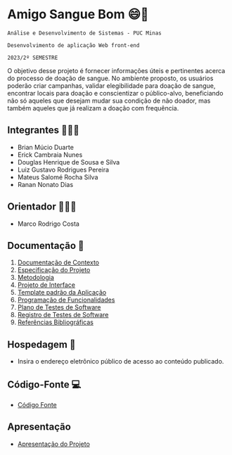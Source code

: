 # Amigo Sangue Bom 😄💉

`Análise e Desenvolvimento de Sistemas - PUC Minas`

`Desenvolvimento de aplicação Web front-end`

`2023/2º SEMESTRE`

O objetivo desse projeto é fornecer informações úteis e pertinentes acerca do processo de doação de sangue. No ambiente proposto, os usuários poderão criar campanhas, validar elegibilidade para doação de sangue, encontrar locais para doação e conscientizar o público-alvo, beneficiando não só aqueles que desejam mudar sua condição de não doador, mas também aqueles que já realizam a doação com frequência.

## Integrantes 👨🏻‍💻

* Brian Múcio Duarte
* Erick Cambraia Nunes
* Douglas Henrique de Sousa e Silva
* Luiz Gustavo Rodrigues Pereira
* Mateus Salomé Rocha Silva
* Ranan Nonato Dias

## Orientador 👨🏻‍🏫

* Marco Rodrigo Costa

## Documentação 📃

<ol>
<li><a href="documentos/01-Documentação de Contexto.md"> Documentação de Contexto</a></li>
<li><a href="documentos/02-Especificação do Projeto.md"> Especificação do Projeto</a></li>
<li><a href="documentos/03-Metodologia.md"> Metodologia</a></li>
<li><a href="documentos/04-Projeto de Interface.md"> Projeto de Interface</a></li>
<li><a href="documentos/05-Template padrão da Aplicação.md"> Template padrão da Aplicação</a></li>
<li><a href="documentos/06-Programação de Funcionalidades.md"> Programação de Funcionalidades</a></li>
<li><a href="documentos/07-Plano de Testes de Software.md"> Plano de Testes de Software</a></li>
<li><a href="documentos/08-Registro de Testes de Software.md"> Registro de Testes de Software</a></li>
<li><a href="documentos/09-Referências.md"> Referências Bibliográficas</a></li>
</ol>

## Hospedagem 🔗

* Insira o endereço eletrônico público de acesso ao conteúdo publicado. 

## Código-Fonte 💻

* <a href="codigo-fonte/README.md">Código Fonte</a>

## Apresentação

* <a href="apresentacao/README.md">Apresentação do Projeto</a>


